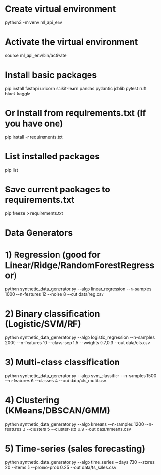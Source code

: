 # Create virtual environment
python3 -m venv ml_api_env

# Activate the virtual environment
source ml_api_env/bin/activate

# Install basic packages
pip install fastapi uvicorn scikit-learn pandas pydantic joblib pytest ruff black kaggle

# Or install from requirements.txt (if you have one)
pip install -r requirements.txt

# List installed packages
pip list

# Save current packages to requirements.txt
pip freeze > requirements.txt

# Data Generators

# 1) Regression (good for Linear/Ridge/RandomForestRegressor)
python synthetic_data_generator.py --algo linear_regression --n-samples 1000 --n-features 12 --noise 8 --out data/reg.csv

# 2) Binary classification (Logistic/SVM/RF)
python synthetic_data_generator.py --algo logistic_regression --n-samples 2000 --n-features 10 --class-sep 1.5 --weights 0.7,0.3 --out data/cls.csv

# 3) Multi-class classification
python synthetic_data_generator.py --algo svm_classifier --n-samples 1500 --n-features 6 --classes 4 --out data/cls_multi.csv

# 4) Clustering (KMeans/DBSCAN/GMM)
python synthetic_data_generator.py --algo kmeans --n-samples 1200 --n-features 3 --clusters 5 --cluster-std 0.9 --out data/kmeans.csv

# 5) Time-series (sales forecasting)
python synthetic_data_generator.py --algo time_series --days 730 --stores 20 --items 5 --promo-prob 0.25 --out data/ts_sales.csv

